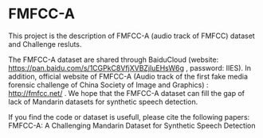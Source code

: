 # FMFCC-A
This project is the description of FMFCC-A (audio track of FMFCC) dataset and Challenge resluts.

The FMFCC-A dataset are shared through BaiduCloud (website: https://pan.baidu.com/s/1CGPkC8VfjXVBZjluEHsW6g , password: IIES). In addition, official website of FMFCC-A (Audio track of the first fake media forensic challenge of China Society of Image and Graphics) :  http://fmfcc.net/ . We hope that the FMFCC-A dataset can fill the gap of lack of Mandarin datasets for synthetic speech detection. 


If you find the code or dataset is usefull, please cite the following papers:
FMFCC-A: A Challenging Mandarin Dataset for Synthetic Speech Detection
